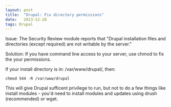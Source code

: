 ```yaml
---
layout: post
title:  "Drupal: Fix directory permissions"
date:   2013-12-28
tags: Drupal
---
```

Issue: The Security Review module reports that "Drupal installation files and directories (except required) are not writable by the server."

Solution: If you have command line access to your server, use chmod to fix the your permissions.

If your install directory is in: /var/www/drupal/, then:

    chmod 544 -R /var/www/drupal

This will give Drupal sufficent privilege to run, but not to do a few things like install modules - you'd need to install modules and updates using drush (recommended) or wget.